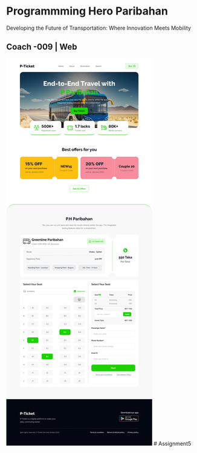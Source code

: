 # Programmming Hero Paribahan

Developing the Future of Transportation: Where Innovation Meets Mobility

## Coach -009 | Web

<img src="./Landing Page Design.jpg" />
#   A s s i g n m e n t 5 
 
 
